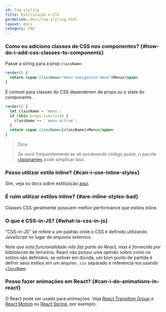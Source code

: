 ```yaml
---
id: faq-styling
title: Estilização e CSS
permalink: docs/faq-styling.html
layout: docs
category: FAQ
---
```


### Como eu adiciono classes de CSS nos componentes? {#how-do-i-add-css-classes-to-components}

Passe a string para a prop `className`:

```jsx
render() {
  return <span className="menu navigation-menu">Menu</span>
}
```

É comum para classes do CSS dependerem de props ou o state do componente.

```jsx
render() {
  let className = 'menu';
  if (this.props.isActive) {
    className += ' menu-active';
  }
  return <span className={className}>Menu</span>
}
```

>Dica
>
>Se você frequentemente se vê escrevendo código assim, o pacote [classnames](https://www.npmjs.com/package/classnames#usage-with-reactjs) pode simplicar isso.

### Posso utilizar estilo inline? {#can-i-use-inline-styles}

Sim, veja os docs sobre estilização [aqui](/docs/dom-elements.html#style).

### É ruim utilizar estilos inline? {#are-inline-styles-bad}

Classes CSS geralmente possuem melhor performance que estilos inline.

### O que é CSS-in-JS? {#what-is-css-in-js}

"CSS-in-JS" se refere a um padrão onde o CSS é definido utilizando JavaScript no lugar de arquivos externos.

_Note que esta funcionalidade não faz parte do React, mas é fornecida por bibliotecas de terceiros._ React não possui uma opinião sobre como os estilos são definidos; se estiver em dúvida, um bom ponto de partida é definir seus estilos em um arquivo `.css` separado e referenciá-los usando [`className`](/docs/dom-elements.html#classname).

### Posso fazer animações em React? {#can-i-do-animations-in-react} 

O React pode ser usado para animações. Veja [React Transition Group](https://reactcommunity.org/react-transition-group/) e [React Motion](https://github.com/chenglou/react-motion) ou [React Spring](https://github.com/react-spring/react-spring), por exemplo.
